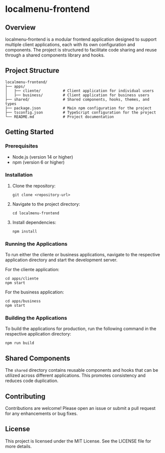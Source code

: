 # localmenu-frontend

## Overview
localmenu-frontend is a modular frontend application designed to support multiple client applications, each with its own configuration and components. The project is structured to facilitate code sharing and reuse through a shared components library and hooks.

## Project Structure
```
localmenu-frontend/
├── apps/
│   ├── cliente/          # Client application for individual users
│   ├── business/         # Client application for business users
├── shared/               # Shared components, hooks, themes, and types
├── package.json          # Main npm configuration for the project
├── tsconfig.json         # TypeScript configuration for the project
└── README.md             # Project documentation
```

## Getting Started

### Prerequisites
- Node.js (version 14 or higher)
- npm (version 6 or higher)

### Installation
1. Clone the repository:
   ```
   git clone <repository-url>
   ```
2. Navigate to the project directory:
   ```
   cd localmenu-frontend
   ```
3. Install dependencies:
   ```
   npm install
   ```

### Running the Applications
To run either the cliente or business applications, navigate to the respective application directory and start the development server.

For the cliente application:
```
cd apps/cliente
npm start
```

For the business application:
```
cd apps/business
npm start
```

### Building the Applications
To build the applications for production, run the following command in the respective application directory:
```
npm run build
```

## Shared Components
The `shared` directory contains reusable components and hooks that can be utilized across different applications. This promotes consistency and reduces code duplication.

## Contributing
Contributions are welcome! Please open an issue or submit a pull request for any enhancements or bug fixes.

## License
This project is licensed under the MIT License. See the LICENSE file for more details.